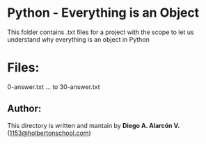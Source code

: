 # Python - Everything is an Object

This folder contains .txt files for a project with the scope to let us understand why everything is an object in Python


# Files:
0-answer.txt
... to 30-answer.txt

## Author:

This directory is written and mantain by **Diego A. Alarcón V.** (1153@holbertonschool.com)

